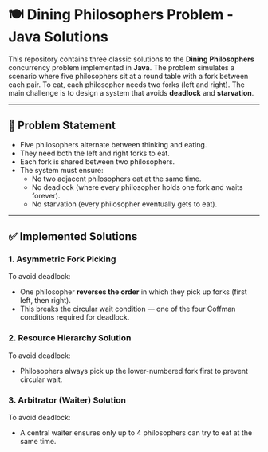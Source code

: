 # 🍽 Dining Philosophers Problem - Java Solutions

This repository contains three classic solutions to the **Dining Philosophers** concurrency problem implemented in **Java**. The problem simulates a scenario where five philosophers sit at a round table with a fork between each pair. To eat, each philosopher needs two forks (left and right). The main challenge is to design a system that avoids **deadlock** and **starvation**.

---

## 🧠 Problem Statement

- Five philosophers alternate between thinking and eating.
- They need both the left and right forks to eat.
- Each fork is shared between two philosophers.
- The system must ensure:
  - No two adjacent philosophers eat at the same time.
  - No deadlock (where every philosopher holds one fork and waits forever).
  - No starvation (every philosopher eventually gets to eat).

---

## ✅ Implemented Solutions
### 1. Asymmetric Fork Picking

To avoid deadlock:
- One philosopher **reverses the order** in which they pick up forks (first left, then right).
- This breaks the circular wait condition — one of the four Coffman conditions required for deadlock.

### 2. Resource Hierarchy Solution

To avoid deadlock:
- Philosophers always pick up the lower-numbered fork first to prevent circular wait.

### 3. Arbitrator (Waiter) Solution

To avoid deadlock:
- A central waiter ensures only up to 4 philosophers can try to eat at the same time.
